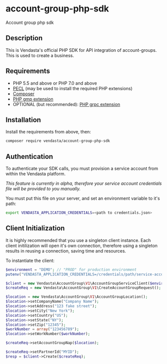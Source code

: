 # account-group-php-sdk
Account group php sdk

## Description

This is Vendasta's official PHP SDK for API integration of account-groups. This is used to create a business.

## Requirements

- PHP 5.5 and above or PHP 7.0 and above
- [PECL](https://pecl.php.net/) (may be used to install the required PHP extensions)
- [Composer](https://getcomposer.org/)
- [PHP gmp extension](http://php.net/manual/en/book.gmp.php)
- OPTIONAL (but recommended): [PHP grpc extension](https://cloud.google.com/php/grpc)

## Installation

Install the requirements from above, then:

```bash
composer require vendasta/account-group-php-sdk
```

## Authentication

To authenticate your SDK calls, you must provision a service account from within the Vendasta platform.

_This feature is currently in alpha, therefore your service account credentials file will be provided to you manually._

You must put this file on your server, and set an environment variable to it's path:

```bash
export VENDASTA_APPLICATION_CREDENTIALS=<path to credentials.json>
```

## Client Initialization

It is highly recommended that you use a singleton client instance. Each client initilization will open it's own connection, therefore using a singleton results in reusing a connection, saving time and resources.

To instantiate the client:

```php
$environment = "DEMO"; // "PROD" for production environment
putenv("VENDASTA_APPLICATION_CREDENTIALS=/credentials/path/service-account.json");

$client = new Vendasta\AccountGroup\V1\AccountGroupServiceClient($environment);
$createReq = new Vendasta\AccountGroup\V1\CreateAccountGroupRequest();

$location = new Vendasta\AccountGroup\V1\AccountGroupLocation();
$location->setCompanyName("Company Name");
$location->setAddress("123 fake street");
$location->setCity("New York");
$location->setCountry("US");
$location->setState("NY");
$location->setZip("12345");
$workNumber = array("123456789");
$location->setWorkNumber($workNumber);

$createReq->setAccountGroupNap($location);

$createReq->setPartnerId("MYID");
$resp = $client->Create($createReq);
```
